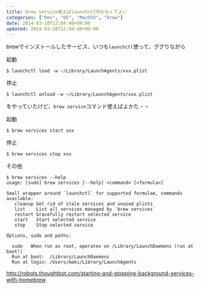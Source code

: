 ```yaml
---
title: brew service使えばlaunchctl叩かなくてよい
categories: ["Dev", "OS", "MacOSX", "brew"]
date: 2014-03-10T12:04:40+09:00
updated: 2014-03-10T12:04:40+09:00
---
```


brewでインストールしたサービス、いつも`launchctl`使って、ググりながら

起動

    $ launchctl load -w ~/Library/LaunchAgents/xxx.plist

停止

    $ launchctl unload -w ~/Library/LaunchAgents/xxx.plist


をやっていたけど、`brew service`コマンド使えばよかた・・


起動

    $ brew services start xxx

停止

    $ brew services stop xxx

その他

    $ brew services --help
    usage: [sudo] brew services [--help] <command> [<formula>]
    
    Small wrapper around `launchctl` for supported formulae, commands available:
       cleanup Get rid of stale services and unused plists
       list    List all services managed by `brew services`
       restart Gracefully restart selected service
       start   Start selected service
       stop    Stop selected service
    
    Options, sudo and paths:
    
      sudo   When run as root, operates on /Library/LaunchDaemons (run at boot!)
      Run at boot:  /Library/LaunchDaemons
      Run at login: /Users/maki/Library/LaunchAgents

http://robots.thoughtbot.com/starting-and-stopping-background-services-with-homebrew
